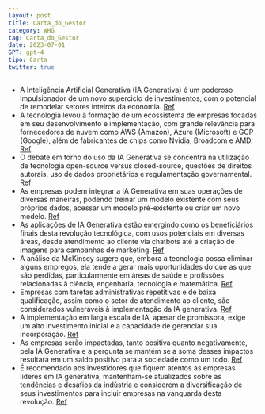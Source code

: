 ```yaml
---
layout: post
title: Carta_do_Gestor
category: WHG
tag: Carta_do_Gestor
date: 2023-07-01
GPT: gpt-4
tipo: Carta
twitter: true
---
```


- A Inteligência Artificial Generativa (IA Generativa) é um poderoso impulsionador de um novo superciclo de investimentos, com o potencial de remodelar setores inteiros da economia.
<a href="#" onclick="search_on_pdf('Artificial Generativa (IA Generativa) e sua força transformadora sobre mercados e empresas. Ainda q')">Ref</a>
- A tecnologia levou à formação de um ecossistema de empresas focadas em seu desenvolvimento e implementação, com grande relevância para fornecedores de nuvem como AWS (Amazon), Azure (Microsoft) e GCP (Google), além de fabricantes de chips como Nvidia, Broadcom e AMD.
<a href="#" onclick="search_on_pdf('Nvidia como colateral para uma dívida de $2,3 bi. 2. Hyperscalers – provedores de nuvem As princip')">Ref</a>
- O debate em torno do uso da IA Generativa se concentra na utilização de tecnologia open-source versus closed-source, questões de direitos autorais, uso de dados proprietários e regulamentação governamental.
<a href="#" onclick="search_on_pdf('ser protegidos por direitos autorais. Por último, a regulação governamental é uma questão crucial.')">Ref</a>
- As empresas podem integrar a IA Generativa em suas operações de diversas maneiras, podendo treinar um modelo existente com seus próprios dados, acessar um modelo pré-existente ou criar um novo modelo.
<a href="#" onclick="search_on_pdf('Após escolher o tipo de modelo que gostariam de implementar, existem três maneiras pelas quais uma')">Ref</a>
- As aplicações de IA Generativa estão emergindo como os beneficiários finais desta revolução tecnológica, com usos potenciais em diversas áreas, desde atendimento ao cliente via chatbots até a criação de imagens para campanhas de marketing.
<a href="#" onclick="search_on_pdf('Artificial Generativa (IA Generativa) e sua força transformadora sobre mercados e empresas. Ainda q')">Ref</a>
- A análise da McKinsey sugere que, embora a tecnologia possa eliminar alguns empregos, ela tende a gerar mais oportunidades do que as que são perdidas, particularmente em áreas de saúde e profissões relacionadas à ciência, engenharia, tecnologia e matemática.
<a href="#" onclick="search_on_pdf('e desenvolvimento de software, criando 19 milhões de novos empregos no mesmo período. Olhando para')">Ref</a>
- Empresas com tarefas administrativas repetitivas e de baixa qualificação, assim como o setor de atendimento ao cliente, são considerados vulneráveis à implementação da IA generativa.
<a href="#" onclick="search_on_pdf('uma necessidade. Para empresas, a implantação bem-sucedida de IA generativa pode resultar em melho')">Ref</a>
- A implementação em larga escala de IA, apesar de promissora, exige um alto investimento inicial e a capacidade de gerenciar sua incorporação.
<a href="#" onclick="search_on_pdf('uma necessidade. Para empresas, a implantação bem-sucedida de IA generativa pode resultar em melho')">Ref</a>
- As empresas serão impactadas, tanto positiva quanto negativamente, pela IA Generativa e a pergunta se mantém se a soma desses impactos resultará em um saldo positivo para a sociedade como um todo.
<a href="#" onclick="search_on_pdf('Concluímos que a IA generativa terá impactos significativos nas empresas, influenciando processos,')">Ref</a>
- É recomendado aos investidores que fiquem atentos às empresas líderes em IA generativa, mantenham-se atualizados sobre as tendências e desafios da indústria e considerem a diversificação de seus investimentos para incluir empresas na vanguarda desta revolução.
<a href="#" onclick="search_on_pdf('evolução. Isso inclui acompanhar de perto as empresas líderes em IA generativa, manter-se atualiza')">Ref</a>
